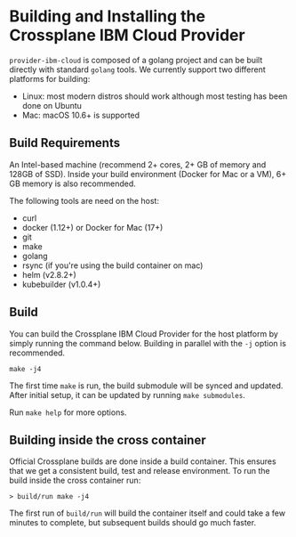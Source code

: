 # Building and Installing the Crossplane IBM Cloud Provider

`provider-ibm-cloud` is composed of a golang project and can be built directly with
standard `golang` tools. We currently support two different platforms for
building:

* Linux: most modern distros should work although most testing has been done on
  Ubuntu
* Mac: macOS 10.6+ is supported

## Build Requirements

An Intel-based machine (recommend 2+ cores, 2+ GB of memory and 128GB of SSD).
Inside your build environment (Docker for Mac or a VM), 6+ GB memory is also
recommended.

The following tools are need on the host:

* curl
* docker (1.12+) or Docker for Mac (17+)
* git
* make
* golang
* rsync (if you're using the build container on mac)
* helm (v2.8.2+)
* kubebuilder (v1.0.4+)

## Build

You can build the Crossplane IBM Cloud Provider for the host platform by simply
running the command below. Building in parallel with the `-j` option is
recommended.

```console
make -j4
```

The first time `make` is run, the build submodule will be synced and updated.
After initial setup, it can be updated by running `make submodules`.

Run `make help` for more options.

## Building inside the cross container

Official Crossplane builds are done inside a build container. This ensures that
we get a consistent build, test and release environment. To run the build inside
the cross container run:

```console
> build/run make -j4
```

The first run of `build/run` will build the container itself and could take a
few minutes to complete, but subsequent builds should go much faster.

